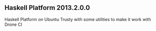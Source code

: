 Haskell Platform 2013.2.0.0
---------------------------

Haskell Platform on Ubuntu Trusty with some utilities to make it work with Drone CI
